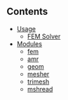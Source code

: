 <!--
{
  "webtitle": "triellipt documentation",
  "doctitle": "triellipt",
  "codeblocks": false
}
-->

## Contents

- [Usage](usage.md)
  - [FEM Solver](femsolver.md)
- [Modules](triellipt.md)
  - [fem](triellipt.fem.md)
  - [amr](triellipt.amr.md)
  - [geom](triellipt.geom.md)
  - [mesher](triellipt.mesher.md)
  - [trimesh](triellipt.trimesh.md)
  - [mshread](triellipt.mshread.md)
